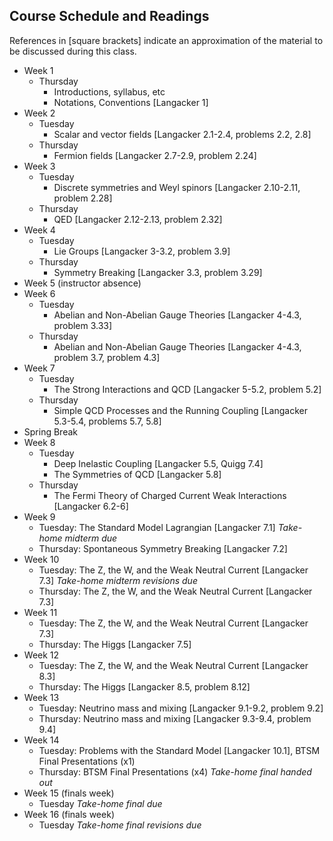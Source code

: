 ## Course Schedule and Readings

References in [square brackets] indicate an approximation of the material to be discussed during this class.

* Week 1
  * Thursday
    * Introductions, syllabus, etc
    * Notations, Conventions [Langacker 1]
* Week 2
  * Tuesday
    * Scalar and vector fields [Langacker 2.1-2.4, problems 2.2, 2.8]
  * Thursday
    * Fermion fields [Langacker 2.7-2.9, problem 2.24]
* Week 3
  * Tuesday
    * Discrete symmetries and Weyl spinors [Langacker 2.10-2.11, problem 2.28]
  * Thursday
    * QED [Langacker 2.12-2.13, problem 2.32]
* Week 4
  * Tuesday
    * Lie Groups [Langacker 3-3.2, problem 3.9]
  * Thursday
    * Symmetry Breaking [Langacker 3.3, problem 3.29]
* Week 5 (instructor absence)
* Week 6
  * Tuesday
    * Abelian and Non-Abelian Gauge Theories [Langacker 4-4.3, problem 3.33]
  * Thursday
    * Abelian and Non-Abelian Gauge Theories [Langacker 4-4.3, problem 3.7, problem 4.3]
* Week 7
  * Tuesday
    * The Strong Interactions and QCD [Langacker 5-5.2, problem 5.2]
  * Thursday
    * Simple QCD Processes and the Running Coupling [Langacker 5.3-5.4, problems 5.7, 5.8]
* Spring Break
* Week 8
  * Tuesday
    * Deep Inelastic Coupling [Langacker 5.5, Quigg 7.4]
    * The Symmetries of QCD [Langacker 5.8]
  * Thursday
    * The Fermi Theory of Charged Current Weak Interactions [Langacker 6.2-6]
* Week 9
  * Tuesday: The Standard Model Lagrangian [Langacker 7.1]
        *Take-home midterm due*
  * Thursday: Spontaneous Symmetry Breaking [Langacker 7.2]
* Week 10
  * Tuesday: The Z, the W, and the Weak Neutral Current [Langacker 7.3]
        *Take-home midterm revisions due*
  * Thursday: The Z, the W, and the Weak Neutral Current [Langacker 7.3]
* Week 11
  * Tuesday: The Z, the W, and the Weak Neutral Current [Langacker 7.3]
  * Thursday: The Higgs [Langacker 7.5]
* Week 12
  * Tuesday: The Z, the W, and the Weak Neutral Current [Langacker 8.3]
  * Thursday: The Higgs [Langacker 8.5, problem 8.12]
* Week 13
  * Tuesday: Neutrino mass and mixing [Langacker 9.1-9.2, problem 9.2]
  * Thursday: Neutrino mass and mixing [Langacker 9.3-9.4, problem 9.4]
* Week 14
  * Tuesday: Problems with the Standard Model [Langacker 10.1], BTSM Final Presentations (x1)
  * Thursday: BTSM Final Presentations (x4)
      *Take-home final handed out*
* Week 15 (finals week)
  * Tuesday
        *Take-home final due*
* Week 16 (finals week)
  * Tuesday
        *Take-home final revisions due*
